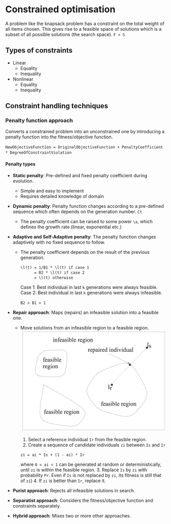 # Constrained optimisation
A problem like the knapsack problem has a constraint on the total weight of all items chosen.
This gives rise to a feasible space of solutions which is a subset of all possible solutions (the search space). `F < S`

## Types of constraints
* Linear
  * Equality
  * Inequality
* Nonlinear
  * Equality
  * Inequality

## Constraint handling techniques
### Penalty function approach
Converts a constrained problem into an unconstrained one by introducing a penalty function into the fitness/objective function.

`NewObjectiveFunction = OriginalObjectiveFunction + PenaltyCoefficient * DegreeOfConstraintViolation`

#### Penalty types
* **Static penalty**: Pre-defined and fixed penalty coefficient during evolution.
  * Simple and easy to implement
  * Requires detailed knowledge of domain
* **Dynamic penalty**: Penalty function changes according to a pre-defined sequence which often depends on the generation number. `Ct`
  * The penalty coefficient can be raised to some power `\a`, which defines the growth rate (linear, exponential etc.)
* **Adaptive and Self-Adaptive penalty**: The penalty function changes adaptively with no fixed sequence to follow.
  * The penalty coefficient depends on the result of the previous generation.
    ```
    \l(t) = 1/B1 * \l(t) if case 1
          = B2 * \l(t) if case 2
          = \l(t) otherwise
    ```
    Case 1: Best individual in last `k` generations were always feasible.
    Case 2: Best individual in last `k` generations were always infeasible.

    `B2 > B1 > 1`

* **Repair approach**: Maps (repairs) an infeasible solution into a feasible one.
  * Move solutions from an infeasible region to a feasible region.
  ![](img/constraint_repair.png)

    1. Select a reference individual `Ir` from the feasible region.
    2. Create a sequence of candidate individuals `zi` between `Is` and `Ir`
      ```
      zi = ai * Is + (1 - ai) * Ir
      ```
      where `0 < ai < 1` can be generated at random or deterministically, until `zi` is within the feasible region.
    3. Replace `Is` by `zi` with probability `Pr`. Even if `Is` is not replaced by `zi`, its fitness is still that of `zi`)
    4. If `zi` is better than `Ir`, replace it.
* **Purist approach**: Rejects all infeasible solutions in search.
* **Separatist approach**: Considers the fitness/objective function and constraints separately.
* **Hybrid approach**: Mixes two or more other approaches.

